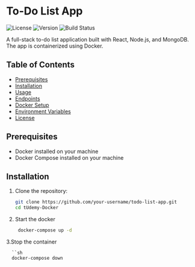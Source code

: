 # To-Do List App
![License](https://img.shields.io/badge/license-MIT-blue.svg)
![Version](https://img.shields.io/badge/version-1.0.0-brightgreen.svg)
![Build Status](https://img.shields.io/badge/build-passing-brightgreen.svg)

A full-stack to-do list application built with React, Node.js, and MongoDB. The app is containerized using Docker.

## Table of Contents

- [Prerequisites](#prerequisites)
- [Installation](#installation)
- [Usage](#usage)
- [Endpoints](#endpoints)
- [Docker Setup](#docker-setup)
- [Environment Variables](#environment-variables)
- [License](#license)

## Prerequisites

- Docker installed on your machine
- Docker Compose installed on your machine

## Installation

1. Clone the repository:

   ```sh
   git clone https://github.com/your-username/todo-list-app.git
   cd tUdemy-Docker

2. Start the docker 

     ```sh
      docker-compose up -d

3.Stop the container

      ``sh
      docker-compose down
